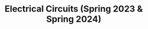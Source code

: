 ---
title: "Electrical Circuits (Spring 2023 & Spring 2024)"
collection: teaching
type: "Teaching Assistant"
permalink: /teaching/teaching-4
venue: "Binghamton University, Electrical and Computer Engineering"
location: "Binghamton, New York"
---